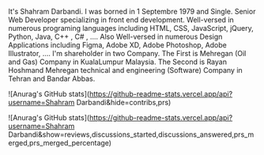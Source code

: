 It's Shahram Darbandi. I was borned in 1 Septembre 1979 and Single. 
Senior Web Developer specializing in front end development. Well-versed in numerous programing languages including HTML, CSS, JavaScript, jQuery, Python, Java, C++ , C# , .... 
Also Well-versed in numerous Design Applications including Figma, Adobe XD, Adobe Photoshop, Adobe Illustrator, .... 
I'm shareholder in two Company. The First is Mehregan (Oil and Gas) Company in KualaLumpur Malaysia. The Second is Rayan Hoshmand Mehregan technical and engineering (Software) Company in Tehran and Bandar Abbas.

![Anurag's GitHub stats](https://github-readme-stats.vercel.app/api?username=Shahram Darbandi&hide=contribs,prs)

![Anurag's GitHub stats](https://github-readme-stats.vercel.app/api?username=Shahram Darbandi&show=reviews,discussions_started,discussions_answered,prs_merged,prs_merged_percentage)
